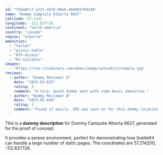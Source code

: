 ```yaml
---
id: "f58a0fcf-af2f-45f0-99e6-484981704246"
name: "Dummy Campsite Alberta 8627"
latitude: 57.2142
longitude: -112.837726
continent: "north-america"
country: "canada"
region: "alberta"
amenities:
  - "toilet"
  - "picnic-table"
  - "ATV-access"
  - "RV-suitable"
images:
  - "https://res.cloudinary.com/demo/image/upload/v1/sample.jpg"
reviews:
  - author: "Dummy Reviewer A"
    date: "2025-02-025"
    rating: 3
    comment: "A nice, quiet dummy spot with some basic amenities."
  - author: "Dummy Reviewer B"
    date: "2025-05-010"
    rating: 3
    comment: "Found it easily. GPS was spot on for this dummy location."
---
```


This is a **dummy description** for Dummy Campsite Alberta 8627, generated for the proof of concept.

It provides a serene environment, perfect for demonstrating how SvelteKit can handle a large number of static pages. The coordinates are 57.214200, -112.837726.
